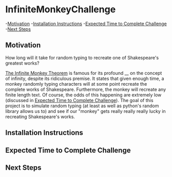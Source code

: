 # InfiniteMonkeyChallenge
<!-- toc -->

 -[Motivation](#motivation)
 -[Installation Instructions](#installation-instructions)
 -[Expected Time to Complete Challenge](#expected-time-to-complete-challenge)
 -[Next Steps](#next-steps)

<!-- tocstop -->

## Motivation
How long will it take for random typing to recreate one of Shakespeare's greatest works?

[The Infinite Monkey Theorem](https://en.wikipedia.org/wiki/Infinite_monkey_theorem) is famous for its profound __ on the concept of infinity, despite its ridiculous premise.
It states that given enough time, a monkey randomly typing characters will at some point recreate the complete works of Shakespeare.
Furthermore, the monkey will recreate any finite length text. Of course, the odds of this happening are extremely low (discussed in [Expected Time to Complete Challenge](#expected-time-to-complete-challenge)).
The goal of this project is to simulate random typing (at least as well as python's random library allows us to) and see if our "monkey" gets really really really lucky in recreating Shakespeare's works.

## Installation Instructions
## Expected Time to Complete Challenge
## Next Steps
